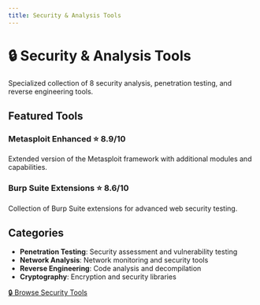 ```yaml
---
title: Security & Analysis Tools
---
```


# 🔒 Security & Analysis Tools

Specialized collection of 8 security analysis, penetration testing, and reverse engineering tools.

## Featured Tools

### Metasploit Enhanced ⭐ 8.9/10
Extended version of the Metasploit framework with additional modules and capabilities.

### Burp Suite Extensions ⭐ 8.6/10
Collection of Burp Suite extensions for advanced web security testing.

## Categories

- **Penetration Testing**: Security assessment and vulnerability testing
- **Network Analysis**: Network monitoring and security tools
- **Reverse Engineering**: Code analysis and decompilation
- **Cryptography**: Encryption and security libraries

<div className="category-actions">
  <a href="/docs/repositories?category=security" className="button button--primary">
    🔒 Browse Security Tools
  </a>
</div>